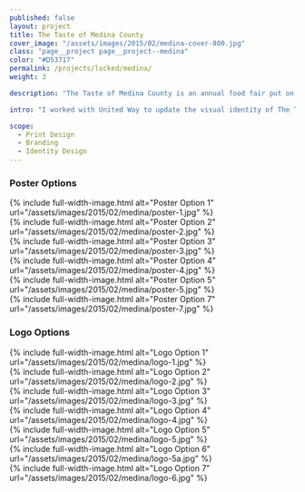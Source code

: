 ```yaml
---
published: false
layout: project
title: The Taste of Medina County
cover_image: "/assets/images/2015/02/medina-cover-800.jpg"
class: "page__project page__project--medina"
color: "#D53717"
permalink: /projects/locked/medina/
weight: 3

description: "The Taste of Medina County is an annual food fair put on the United Way of Medina County to support local restaurants."

intro: "I worked with United Way to update the visual identity of The Taste of Medina County and to create some posters for advertising purposes."

scope:
  - Print Design
  - Branding
  - Identity Design
---
```

<div class="grid">
  <div class="grid__col grid__col--12-of-12">
    <h3>Poster Options</h3>
  </div>
  <div class="grid__col grid__col--6-of-12">{% include full-width-image.html alt="Poster Option 1" url="/assets/images/2015/02/medina/poster-1.jpg" %}</div>
  <div class="grid__col grid__col--6-of-12">{% include full-width-image.html alt="Poster Option 2" url="/assets/images/2015/02/medina/poster-2.jpg" %}</div>
  <div class="grid__col grid__col--6-of-12">{% include full-width-image.html alt="Poster Option 3" url="/assets/images/2015/02/medina/poster-3.jpg" %}</div>
  <div class="grid__col grid__col--6-of-12">{% include full-width-image.html alt="Poster Option 4" url="/assets/images/2015/02/medina/poster-4.jpg" %}</div>
  <div class="grid__col grid__col--6-of-12">{% include full-width-image.html alt="Poster Option 5" url="/assets/images/2015/02/medina/poster-5.jpg" %}</div>
  <div class="grid__col grid__col--6-of-12">{% include full-width-image.html alt="Poster Option 7" url="/assets/images/2015/02/medina/poster-7.jpg" %}</div>
</div>
<div class="grid">
  <div class="grid__col grid__col--12-of-12">
    <h3>Logo Options</h3>
  </div>
  <div class="grid__col grid__col--6-of-12">{% include full-width-image.html alt="Logo Option 1" url="/assets/images/2015/02/medina/logo-1.jpg" %}</div>
  <div class="grid__col grid__col--6-of-12">{% include full-width-image.html alt="Logo Option 2" url="/assets/images/2015/02/medina/logo-2.jpg" %}</div>
  <div class="grid__col grid__col--6-of-12">{% include full-width-image.html alt="Logo Option 3" url="/assets/images/2015/02/medina/logo-3.jpg" %}</div>
  <div class="grid__col grid__col--6-of-12">{% include full-width-image.html alt="Logo Option 4" url="/assets/images/2015/02/medina/logo-4.jpg" %}</div>
  <div class="grid__col grid__col--6-of-12">{% include full-width-image.html alt="Logo Option 5" url="/assets/images/2015/02/medina/logo-5.jpg" %}</div>
  <div class="grid__col grid__col--6-of-12">{% include full-width-image.html alt="Logo Option 6" url="/assets/images/2015/02/medina/logo-5a.jpg" %}</div>
  <div class="grid__col grid__col--6-of-12">{% include full-width-image.html alt="Logo Option 7" url="/assets/images/2015/02/medina/logo-6.jpg" %}</div>
</div>